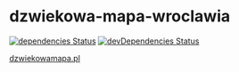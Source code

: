 # dzwiekowa-mapa-wroclawia
[![dependencies Status](https://david-dm.org/endziu/dzwiekowa-mapa/status.svg)](https://david-dm.org/endziu/dzwiekowa-mapa)
[![devDependencies Status](https://david-dm.org/endziu/dzwiekowa-mapa/dev-status.svg)](https://david-dm.org/endziu/dzwiekowa-mapa?type=dev)

[dzwiekowamapa.pl](https://dzwiekowamapa.pl)